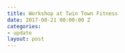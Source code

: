 ```yaml
---
title: Workshop at Twin Town Fitness
date: 2017-08-21 00:00:00 Z
categories:
- update
layout: post
---
```

